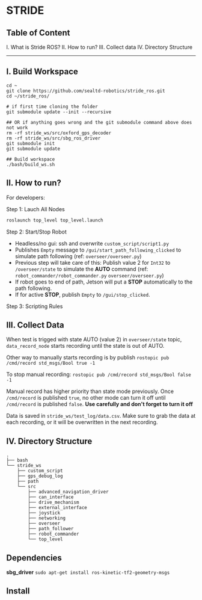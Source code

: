 # STRIDE

Table of Content
---
I. What is Stride ROS?
II. How to run?
III. Collect data
IV. Directory Structure

---
I. Build Workspace
----

```
cd ~
git clone https://github.com/sealtd-robotics/stride_ros.git
cd ~/stride_ros/

# if first time cloning the folder
git submodule update --init --recursive

## OR if anything goes wrong and the git submodule command above does not work
rm -rf stride_ws/src/oxford_gps_decoder
rm -rf stride_ws/src/sbg_ros_driver
git submodule init
git submodule update

## Build workspace
./bash/build_ws.sh
```

II. How to run?
----

For developers:

Step 1: Lauch All Nodes
```bash
roslaunch top_level top_level.launch 
```

Step 2: Start/Stop Robot
- Headless/no gui: ssh and overwrite `custom_script/script1.py` 
- Publishes `Empty` message to `/gui/start_path_following_clicked` to simulate path following (ref: `overseer/overseer.py`)
- Previous step will take care of this: Publish value 2 for `Int32` to `/overseer/state` to simulate the __AUTO__ command (ref: `robot_commander/robot_commander.py` `overseer/overseer.py`)
- If robot goes to end of path, Jetson will put a __STOP__ automatically to the path following.
- If for active __STOP__, publish `Empty` to `/gui/stop_clicked`.

Step 3: Scripting Rules


III. Collect Data
---
When test is trigged with state AUTO (value 2) in `overseer/state` topic, `data_record_node` starts recording until the state is out of AUTO. 

Other way to manually starts recording is by publish 
`rostopic pub /cmd/record std_msgs/Bool true -1` 

To stop manual recording: 
`rostopic pub /cmd/record std_msgs/Bool false -1` 

Manual record has higher priority than state mode previously. Once `/cmd/record` is published `true`, no other mode can turn it off until `/cmd/record` is published `false`. **Use carefully and don't forget to turn it off**

Data is saved in `stride_ws/test_log/data.csv`. Make sure to grab the data at each recording, or it will be overwritten in the next recording.

IV. Directory Structure
----
```
.
├── bash
└── stride_ws
    ├── custom_script
    ├── gps_debug_log
    ├── path
    └── src
        ├── advanced_navigation_driver
        ├── can_interface
        ├── drive_mechanism
        ├── external_interface
        ├── joystick
        ├── networking
        ├── overseer
        ├── path_follower
        ├── robot_commander
        └── top_level
```

Dependencies
---
__sbg_driver__ `sudo apt-get install ros-kinetic-tf2-geometry-msgs`

Install
---
